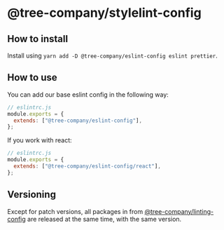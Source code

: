 # @tree-company/stylelint-config

## How to install
Install using `yarn add -D @tree-company/eslint-config eslint prettier`.

## How to use
You can add our base eslint config in the following way:
```js
// eslintrc.js
module.exports = {
  extends: ["@tree-company/eslint-config"],
};
```

If you work with react:
```js
// eslintrc.js
module.exports = {
  extends: ["@tree-company/eslint-config/react"],
};
```

## Versioning
Except for patch versions, all packages in from [@tree-company/linting-config](https://github.com/tree-company/linting-config) are released at the same time, with the same version.